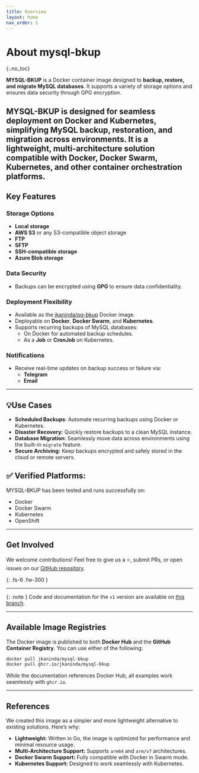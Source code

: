 ```yaml
---
title: Overview
layout: home
nav_order: 1
---
```


# About mysql-bkup
{:.no_toc}

**MYSQL-BKUP** is a Docker container image designed to **backup, restore, and migrate MySQL databases**.
It supports a variety of storage options and ensures data security through GPG encryption.

**MYSQL-BKUP** is designed for seamless deployment on **Docker** and **Kubernetes**, simplifying MySQL backup, restoration, and migration across environments.
It is a lightweight, multi-architecture solution compatible with **Docker**, **Docker Swarm**, **Kubernetes**, and other container orchestration platforms.
---

## Key Features

### Storage Options
- **Local storage**
- **AWS S3** or any S3-compatible object storage
- **FTP**
- **SFTP**
- **SSH-compatible storage**
- **Azure Blob storage**

### Data Security
- Backups can be encrypted using **GPG** to ensure data confidentiality.

### Deployment Flexibility
- Available as the [jkaninda/pg-bkup](https://hub.docker.com/r/jkaninda/mysql-bkup) Docker image.
- Deployable on **Docker**, **Docker Swarm**, and **Kubernetes**.
- Supports recurring backups of MySQL databases:
    - On Docker for automated backup schedules.
    - As a **Job** or **CronJob** on Kubernetes.

### Notifications
- Receive real-time updates on backup success or failure via:
    - **Telegram**
    - **Email**

---

## 💡Use Cases

- **Scheduled Backups**: Automate recurring backups using Docker or Kubernetes.
- **Disaster Recovery:** Quickly restore backups to a clean MySQL instance.
- **Database Migration**: Seamlessly move data across environments using the built-in `migrate` feature.
- **Secure Archiving:** Keep backups encrypted and safely stored in the cloud or remote servers.


## ✅ Verified Platforms:
MYSQL-BKUP has been tested and runs successfully on:

- Docker
- Docker Swarm
- Kubernetes
- OpenShift

---

## Get Involved

We welcome contributions! Feel free to give us a ⭐, submit PRs, or open issues on our [GitHub repository](https://github.com/jkaninda/mysql-bkup).

{: .fs-6 .fw-300 }

---

{: .note }
Code and documentation for the `v1` version are available on [this branch][v1-branch].

[v1-branch]: https://github.com/jkaninda/mysql-bkup

---

## Available Image Registries

The Docker image is published to both **Docker Hub** and the **GitHub Container Registry**. You can use either of the following:

```bash
docker pull jkaninda/mysql-bkup
docker pull ghcr.io/jkaninda/mysql-bkup
```

While the documentation references Docker Hub, all examples work seamlessly with `ghcr.io`.

---

## References

We created this image as a simpler and more lightweight alternative to existing solutions. Here’s why:

- **Lightweight:** Written in Go, the image is optimized for performance and minimal resource usage.
- **Multi-Architecture Support:** Supports `arm64` and `arm/v7` architectures.
- **Docker Swarm Support:** Fully compatible with Docker in Swarm mode.
- **Kubernetes Support:** Designed to work seamlessly with Kubernetes.
